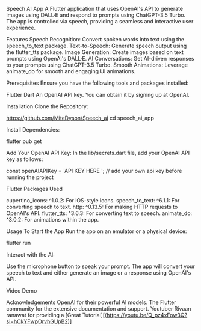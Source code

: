 Speech AI App
A Flutter application that uses OpenAI's API to generate images using DALL·E and respond to prompts using ChatGPT-3.5 Turbo. The app is controlled via speech, providing a seamless and interactive user experience.

Features
Speech Recognition: Convert spoken words into text using the speech_to_text package.
Text-to-Speech: Generate speech output using the flutter_tts package.
Image Generation: Create images based on text prompts using OpenAI's DALL·E.
AI Conversations: Get AI-driven responses to your prompts using ChatGPT-3.5 Turbo.
Smooth Animations: Leverage animate_do for smooth and engaging UI animations.

Prerequisites
Ensure you have the following tools and packages installed:

Flutter
Dart
An OpenAI API key. You can obtain it by signing up at OpenAI.

Installation
Clone the Repository:

https://github.com/MiteDyson/Speech_ai
cd speech_ai_app

Install Dependencies:

flutter pub get

Add Your OpenAI API Key:
In the lib/secrets.dart file, add your OpenAI API key as follows:

const openAIAPIKey = 'API KEY HERE ';
// add your own api key before running the project 

Flutter Packages Used

cupertino_icons: ^1.0.2: For iOS-style icons.
speech_to_text: ^6.1.1: For converting speech to text.
http: ^0.13.5: For making HTTP requests to OpenAI's API.
flutter_tts: ^3.6.3: For converting text to speech.
animate_do: ^3.0.2: For animations within the app.

Usage
To Start the App
Run the app on an emulator or a physical device:

flutter run

Interact with the AI:

Use the microphone button to speak your prompt.
The app will convert your speech to text and either generate an image or a response using OpenAI's API.



Video Demo


Acknowledgements
OpenAI for their powerful AI models.
The Flutter community for the extensive documentation and support.
Youtuber Rivaan ranawat for providing a [Great Tutorial][(https://youtu.be/Q_pz4xFow3Q?si=hCkYFwpOrvhGUpB2)]
